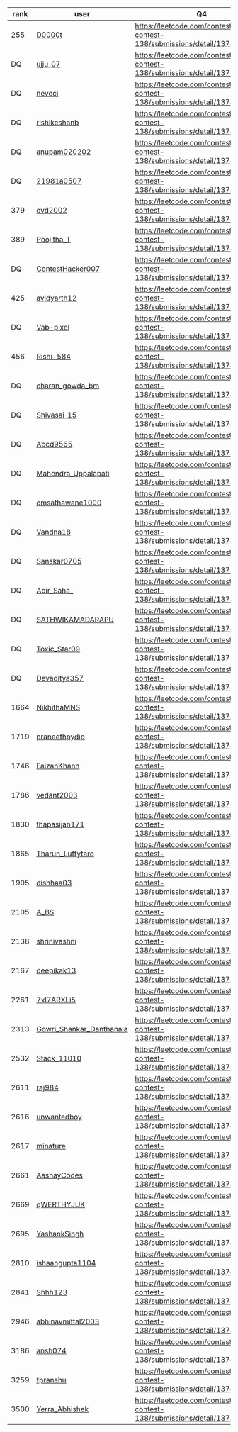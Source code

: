 | rank | user | Q4   |
| ---- | ---- | ---- |
| 255 | [D0000t](https://leetcode.com/u/D0000t) | https://leetcode.com/contest/biweekly-contest-138/submissions/detail/1374366678 |
| DQ | [ujju_07](https://leetcode.com/u/ujju_07) | https://leetcode.com/contest/biweekly-contest-138/submissions/detail/1374354145 |
| DQ | [neveci](https://leetcode.com/u/neveci) | https://leetcode.com/contest/biweekly-contest-138/submissions/detail/1374351100 |
| DQ | [rishikeshanb](https://leetcode.com/u/rishikeshanb) | https://leetcode.com/contest/biweekly-contest-138/submissions/detail/1374350629 |
| DQ | [anupam020202](https://leetcode.com/u/anupam020202) | https://leetcode.com/contest/biweekly-contest-138/submissions/detail/1374354478 |
| DQ | [21981a0507](https://leetcode.com/u/21981a0507) | https://leetcode.com/contest/biweekly-contest-138/submissions/detail/1374383089 |
| 379 | [ovd2002](https://leetcode.com/u/ovd2002) | https://leetcode.com/contest/biweekly-contest-138/submissions/detail/1374348953 |
| 389 | [Poojitha_T](https://leetcode.com/u/Poojitha_T) | https://leetcode.com/contest/biweekly-contest-138/submissions/detail/1374351283 |
| DQ | [ContestHacker007](https://leetcode.com/u/ContestHacker007) | https://leetcode.com/contest/biweekly-contest-138/submissions/detail/1374383594 |
| 425 | [avidyarth12](https://leetcode.com/u/avidyarth12) | https://leetcode.com/contest/biweekly-contest-138/submissions/detail/1374358554 |
| DQ | [Vab-pixel](https://leetcode.com/u/Vab-pixel) | https://leetcode.com/contest/biweekly-contest-138/submissions/detail/1374368336 |
| 456 | [Rishi-584](https://leetcode.com/u/Rishi-584) | https://leetcode.com/contest/biweekly-contest-138/submissions/detail/1374331713 |
| DQ | [charan_gowda_bm](https://leetcode.com/u/charan_gowda_bm) | https://leetcode.com/contest/biweekly-contest-138/submissions/detail/1374375871 |
| DQ | [Shivasai_15](https://leetcode.com/u/Shivasai_15) | https://leetcode.com/contest/biweekly-contest-138/submissions/detail/1374349849 |
| DQ | [Abcd9565](https://leetcode.com/u/Abcd9565) | https://leetcode.com/contest/biweekly-contest-138/submissions/detail/1374372402 |
| DQ | [Mahendra_Uppalapati](https://leetcode.com/u/Mahendra_Uppalapati) | https://leetcode.com/contest/biweekly-contest-138/submissions/detail/1374362047 |
| DQ | [omsathawane1000](https://leetcode.com/u/omsathawane1000) | https://leetcode.com/contest/biweekly-contest-138/submissions/detail/1374388111 |
| DQ | [Vandna18](https://leetcode.com/u/Vandna18) | https://leetcode.com/contest/biweekly-contest-138/submissions/detail/1374355626 |
| DQ | [Sanskar0705](https://leetcode.com/u/Sanskar0705) | https://leetcode.com/contest/biweekly-contest-138/submissions/detail/1374388308 |
| DQ | [Abir_Saha_](https://leetcode.com/u/Abir_Saha_) | https://leetcode.com/contest/biweekly-contest-138/submissions/detail/1374372213 |
| DQ | [SATHWIKAMADARAPU](https://leetcode.com/u/SATHWIKAMADARAPU) | https://leetcode.com/contest/biweekly-contest-138/submissions/detail/1374363952 |
| DQ | [Toxic_Star09](https://leetcode.com/u/Toxic_Star09) | https://leetcode.com/contest/biweekly-contest-138/submissions/detail/1374354938 |
| DQ | [Devaditya357](https://leetcode.com/u/Devaditya357) | https://leetcode.com/contest/biweekly-contest-138/submissions/detail/1374355127 |
| 1664 | [NikhithaMNS](https://leetcode.com/u/NikhithaMNS) | https://leetcode.com/contest/biweekly-contest-138/submissions/detail/1374347848 |
| 1719 | [praneethpydip](https://leetcode.com/u/praneethpydip) | https://leetcode.com/contest/biweekly-contest-138/submissions/detail/1374350335 |
| 1746 | [FaizanKhann](https://leetcode.com/u/FaizanKhann) | https://leetcode.com/contest/biweekly-contest-138/submissions/detail/1374351327 |
| 1786 | [vedant2003](https://leetcode.com/u/vedant2003) | https://leetcode.com/contest/biweekly-contest-138/submissions/detail/1374352949 |
| 1830 | [thapasijan171](https://leetcode.com/u/thapasijan171) | https://leetcode.com/contest/biweekly-contest-138/submissions/detail/1374354615 |
| 1865 | [Tharun_Luffytaro](https://leetcode.com/u/Tharun_Luffytaro) | https://leetcode.com/contest/biweekly-contest-138/submissions/detail/1374355669 |
| 1905 | [dishhaa03](https://leetcode.com/u/dishhaa03) | https://leetcode.com/contest/biweekly-contest-138/submissions/detail/1374349453 |
| 2105 | [A_BS](https://leetcode.com/u/A_BS) | https://leetcode.com/contest/biweekly-contest-138/submissions/detail/1374362413 |
| 2138 | [shrinivashni](https://leetcode.com/u/shrinivashni) | https://leetcode.com/contest/biweekly-contest-138/submissions/detail/1374356082 |
| 2167 | [deepikak13](https://leetcode.com/u/deepikak13) | https://leetcode.com/contest/biweekly-contest-138/submissions/detail/1374356835 |
| 2261 | [7xl7ARXLi5](https://leetcode.com/u/7xl7ARXLi5) | https://leetcode.com/contest/biweekly-contest-138/submissions/detail/1374358958 |
| 2313 | [Gowri_Shankar_Danthanala](https://leetcode.com/u/Gowri_Shankar_Danthanala) | https://leetcode.com/contest/biweekly-contest-138/submissions/detail/1374360333 |
| 2532 | [Stack_11010](https://leetcode.com/u/Stack_11010) | https://leetcode.com/contest/biweekly-contest-138/submissions/detail/1374365706 |
| 2611 | [raj984](https://leetcode.com/u/raj984) | https://leetcode.com/contest/biweekly-contest-138/submissions/detail/1374359994 |
| 2616 | [unwantedboy](https://leetcode.com/u/unwantedboy) | https://leetcode.com/contest/biweekly-contest-138/submissions/detail/1374367385 |
| 2617 | [minature](https://leetcode.com/u/minature) | https://leetcode.com/contest/biweekly-contest-138/submissions/detail/1374360098 |
| 2661 | [AashayCodes](https://leetcode.com/u/AashayCodes) | https://leetcode.com/contest/biweekly-contest-138/submissions/detail/1374368563 |
| 2669 | [qWERTHYJUK](https://leetcode.com/u/qWERTHYJUK) | https://leetcode.com/contest/biweekly-contest-138/submissions/detail/1374361546 |
| 2695 | [YashankSingh](https://leetcode.com/u/YashankSingh) | https://leetcode.com/contest/biweekly-contest-138/submissions/detail/1374362277 |
| 2810 | [ishaangupta1104](https://leetcode.com/u/ishaangupta1104) | https://leetcode.com/contest/biweekly-contest-138/submissions/detail/1374372045 |
| 2841 | [Shhh123](https://leetcode.com/u/Shhh123) | https://leetcode.com/contest/biweekly-contest-138/submissions/detail/1374372770 |
| 2946 | [abhinavmittal2003](https://leetcode.com/u/abhinavmittal2003) | https://leetcode.com/contest/biweekly-contest-138/submissions/detail/1374375083 |
| 3186 | [ansh074](https://leetcode.com/u/ansh074) | https://leetcode.com/contest/biweekly-contest-138/submissions/detail/1374372315 |
| 3259 | [fpranshu](https://leetcode.com/u/fpranshu) | https://leetcode.com/contest/biweekly-contest-138/submissions/detail/1374388345 |
| 3500 | [Yerra_Abhishek](https://leetcode.com/u/Yerra_Abhishek) | https://leetcode.com/contest/biweekly-contest-138/submissions/detail/1374385860 |
